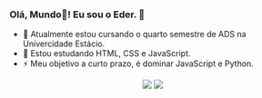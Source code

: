 ### Olá, Mundo🤣! Eu sou o Eder. 👋

- 🔭 Atualmente estou cursando o quarto semestre de ADS na Univercidade Estácio.
- 🌱 Estou estudando HTML, CSS e JavaScript.
- ⚡ Meu objetivo a curto prazo, é dominar JavaScript e Python. 

<div align="center">
  <a ref="https://github.com/EderProcopio">
    <img heigth="200em" src="https://github-readme-stats.vercel.app/api?username=EderProcopio&show_icons=true&theme=tokyonight&include_all_commits=true&count_private=true"/>
    <img heigth="200em" src="https://github-readme-stats.vercel.app/api/top-langs/?username=EderProcopio&layout=compact&langs_count=7&theme=tokyonight"/>
   
